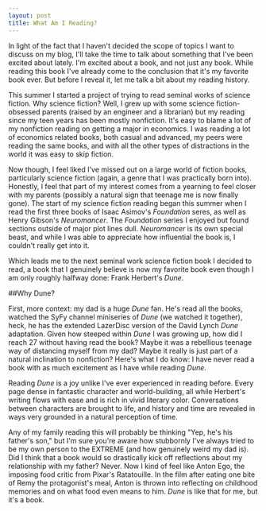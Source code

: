 ```yaml
---
layout: post
title: What Am I Reading?
---
```

In light of the fact that I haven't decided the scope of topics I want to discuss on my blog, I'll take the time to talk about something that I've been excited about lately. I'm excited about a book, and not just any book. While reading this book I've already come to the conclusion that it's my favorite book ever. But before I reveal it, let me talk a bit about my reading history.

This summer I started a project of trying to read seminal works of science fiction. Why science fiction? Well, I grew up with some science fiction-obsessed parents (raised by an engineer and a librarian) but my reading since my teen years has been mostly nonfiction. It's easy to blame a lot of my nonfiction reading on getting a major in economics. I was reading a lot of economics related books, both casual and advanced, my peers were reading the same books, and with all the other types of distractions in the world it was easy to skip fiction.

Now though, I feel liked I've missed out on a large world of fiction books, particularly science fiction (again, a genre that I was practically born into). Honestly, I feel that part of my interest comes from a yearning to feel closer with my parents (possibly a natural sign that teenage me is now finally gone). The start of my science fiction reading began this summer when I read the first three books of Isaac Asimov's *Foundation* seres, as well as Henry Gibson's *Neuromancer*. The *Foundation* series I enjoyed but found sections outside of major plot lines dull. *Neuromancer* is its own special beast, and while I was able to appreciate how influential the book is, I couldn't really get into it.

Which leads me to the next seminal work science fiction book I decided to read, a book that I genuinely believe is now my favorite book even though I am only roughly halfway done: Frank Herbert's *Dune*.

##Why Dune?

First, more context: my dad is a huge *Dune* fan. He's read all the books, watched the SyFy channel miniseries of *Dune* (we watched it together), heck, he has the extended LazerDisc version of the David Lynch *Dune* adaptation. Given how steeped within *Dune* I was growing up, how did I reach 27 without having read the book? Maybe it was a rebellious teenage way of distancing myself from my dad? Maybe it really is just part of a natural inclination to nonfiction? Here's what I do know: I have never read a book with as much excitement as I have while reading *Dune*.

Reading *Dune* is a joy unlike I've ever experienced in reading before. Every page dense in fantastic character and world-building, all while Herbert's writing flows with ease and is rich in vivid literary color. Conversations between characters are brought to life, and history and time are revealed in ways very grounded in a natural perception of time.

Any of my family reading this will probably be thinking "Yep, he's his father's son," but I'm sure you're aware how stubbornly I've always tried to be my own person to the EXTREME (and how genuinely weird my dad is). Did I think that a book would so drastically kick off reflections about my relationship with my father? Never. Now I kind of feel like Anton Ego, the imposing food critic from Pixar's Ratatouille. In the film after eating one bite of Remy the protagonist's meal, Anton is thrown into reflecting on childhood memories and on what food even means to him. *Dune* is like that for me, but it's a book.
